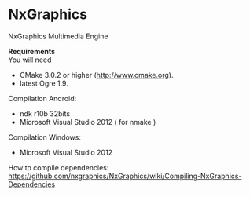 # NxGraphics
NxGraphics Multimedia Engine

**Requirements**  
You will need 
- CMake 3.0.2 or higher (http://www.cmake.org).
- latest Ogre 1.9.

Compilation Android:
- ndk r10b 32bits 
- Microsoft Visual Studio 2012 ( for nmake )

Compilation Windows:
- Microsoft Visual Studio 2012

How to compile dependencies:
https://github.com/nxgraphics/NxGraphics/wiki/Compiling-NxGraphics-Dependencies
